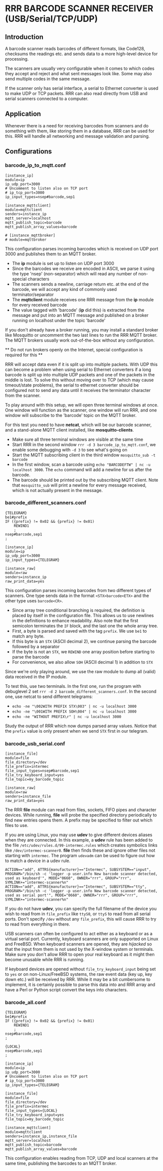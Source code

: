 # RRR BARCODE SCANNER RECEIVER (USB/Serial/TCP/UDP)

## Introduction

A barcode scanner reads barcodes of different formats, like Code128, checksums
the readings etc. and sends data to a more high-level device for processing.

The scanners are usually very configurable when it comes to which codes they accept
and reject and what sent messages look like. Some may also send multiple codes in
the same message.

If the scanner only has serial interface, a serial to Ethernet converter is used
to make UDP or TCP packets. RRR can also read directly from USB and serial scanners
connected to a computer.

## Application

Whenever there is a need for receiving barcodes from scanners and do something with
them, like storing them in a database, RRR can be used for this. RRR will handle
all networking and message validation and parsing.

## Configurations

### barcode\_ip\_to\_mqtt.conf

	[instance_ip]
	module=ip
	ip_udp_port=3000
	# Uncomment to listen also on TCP port
	# ip_tcp_port=3000
	ip_input_types=nsep#barcode,sep1
	
	[instance_mqttclient]
	module=mqttclient
	senders=instance_ip
	mqtt_server=localhost
	mqtt_publish_topic=barcode
	mqtt_publish_array_values=barcode
	
	# [instance_mqttbroker]
	# module=mqttbroker

This configuration parses incoming barcodes which is received on UDP
port 3000 and publishes them to an MQTT broker. 

* The **ip** module is set up to listen on UDP port 3000
* Since the barcodes we receive are encoded in ASCII, we parse it using the
  type 'nsep' (non-separator) which will read any number of non-special characters
* The scanners sends a newline, carriage return etc. at the end of the barcode,
  we will accept any kind of commonly used terminator/separator
* The **mqttclient** module receives one RRR message from the **ip** module for
  every received barcode
* The value tagged with 'barcode' (**ip** did this) is extracted from the message
  and put into an MQTT message and published on a broker running on localhost under
  the topic 'barcode'
  
If you don't already have a broker running, you may install a standard broker
like Mosquitto or uncomment the two last lines to run the RRR MQTT broker. The MQTT
brokers usually work out-of-the-box without any configuration.

** Do not run brokers openly on the Internet, special configuration is required for this **

RRR will accept data even if it is split up into multiple packets. With UDP this can become
a problem when using serial to Ethernet converters if a long barcode is split up into multiple UDP
packets and one of the packets in the middle is lost. To solve this without moving over to
TCP (which may cause timeout/state problems), the serial to ethernet converter should be
configured not to send any data until it receives the terminator character from the scanner.

To play around with this setup, we will open three terminal windows at once. One window will function
as the scanner, one window will run RRR, and one window will subscribe to the 'barcode' topic on
the MQTT broker.

For this test you need to have **netcat**, which will be our barcode scanner, and a stand-alone MQTT
client installed, like **mosquitto-clients**.

* Make sure all three terminal windows are visible at the same time
* Start RRR in the second window `rrr -d 3 barcode_ip_to_mqtt.conf`, we enable
  some debugging with `-d 3` to see what's going on
* Start the MQTT subscribing client in the third window `mosquitto_sub -t barcode`
* In the first window, scan a barcode using `echo "BARCODEFTW" | nc -u localhost 3000`. The `echo`
  command will add a newline for us after the barcode.
* The barcode should be printed out by the subscribing MQTT client. Note that `mosquitto_sub` will
  print a newline for every message received, which is not actually present in the message.

### barcode\_different\_scanners.conf

	{TELEGRAM}
	be1#prefix
	IF ({prefix} != 0x02 && {prefix} != 0x01)
		REWIND1
		;
	nsep#barcode,sep1
	;
	
	[instance_ip]
	module=ip
	ip_udp_port=3000
	ip_input_types={TELEGRAM}
	
	[instance_raw]
	module=raw
	senders=instance_ip
	raw_print_data=yes


This configuration parses incoming barcodes from two different types of scanners.
One type sends data in the format `<STX>barcode<ETX>` and the other type uses `barcode<CR>`.

* Since array tree conditional branching is required, the definition is placed by itself in the configuration file.
This allows us to use newlines in the definitions to enhance readability.
Also note that the first semicolon terminates the `IF` block, and the last one the whole array tree.
* First, a byte is parsed and saved with the tag `prefix`. We use `be1` to match any byte.
* If this byte is an `STX` (ASCII decimal 2), we continue parsing the barcode followed by a separator
* If the byte is not an `STX`, we `REWIND` one array position before starting to parse the barcode
* For convenience, we also allow `SOH` (ASCII decimal 1) in addition to `STX`

Since we're only playing around, we use the raw module to dump all (valid) data received in the IP module.

To test this, use two terminals. In the first one, run the program with debuglevel 2 set `rrr -d 2 barcode_different_scanners.conf`. In the second one, use netcat to send different telegrams:

* `echo -ne "\002WITH PREFIX STX\003" | nc -u localhost 3000`
* `echo -ne "\001WITH PREFIX SOH\004" | nc -u localhost 3000`
* `echo -ne "WITHOUT PREFIX\r" | nc -u localhost 3000`

Study the output of RRR which now dumps parsed array values.
Notice that the `prefix` value is only present when we send `STX` first in our telegram.

### barcode\_usb\_serial.conf

	[instance_file]
	module=file
	file_directory=/dev
	file_prefix=intermec
	file_input_types=nsep#barcode,sep1
	file_try_keyboard_input=yes
	file_topic=my_barcode_topic
	
	[instance_raw]
	module=raw
	senders=instance_file
	raw_print_data=yes

The RRR **file** module can read from files, sockets, FIFO pipes and character devices. While running, **file** will probe the specified directory periodically to find new entries opens them. A prefix may be specified
to filter out which files to use.

If you are using Linux, you may use **udev** to give different devices aliases when they are connected. In this example, a **udev** rule has been added to the file `/etc/udev/rules.d/99-intermec.rules` which creates
symbolics links like `/dev/intermec-scanner0`. **file** then finds these and ignore other files not starting with `intermec`. The program `udevadm` can be used to figure out how to match a device in a udev rule.

	ACTION=="add", ATTRS{manufacturer}=="Intermec", SUBSYSTEM=="input", PROGRAM="/bin/sh -c 'logger -p user.info New barcode scanner detected, used as keyboard'", MODE="0660", OWNER="rrr", GROUP="rrr", SYMLINK+="intermec-scanner%n"
	ACTION=="add", ATTRS{manufacturer}=="Intermec", SUBSYSTEM=="tty", PROGRAM="/bin/sh -c 'logger -p user.info New barcode scanner detected, used as serial port'", MODE="0660", OWNER="rrr", GROUP="rrr", SYMLINK+="intermec-scanner%n"

If you do not have **udev**, you can specify the full filename of the device you wish to read from in `file_prefix` like `ttyS0`, or `ttyS` to read from all serial ports. Don't specify `/dev` without
any `file_prefix`, this will cause RRR to try to read from everything in there.

USB scanners can often be configured to act either as a keyboard or as a virtual serial port. Currently,
keyboard scanners are only supported on Linux and FreeBSD. When keyboard scanners are opened, they are *hijacked* so that
the input from them is not used by the X-window system or terminals. Make sure you don't allow RRR to open
your real keyboard as it might then become unusable while RRR is running.

If keyboard devices are opened without `file_try_keyboard_input` being set to `yes` or on non-Linux/FreeBSD systems,
the raw event data (key up, key down etc.) will be received by RRR. While it may be a bit cumbersome to implement, it is certainly possible to parse this data into and RRR array and have a Perl or Python script convert the keys into characters.


### barcode\_all.conf

	{TELEGRAM}
	be1#prefix
	IF ({prefix} != 0x02 && {prefix} != 0x01)
		REWIND1
		;
	nsep#barcode,sep1
	;
	
	{LOCAL}
	nsep#barcode,sep1
	;
	
	[instance_ip]
	module=ip
	ip_udp_port=3000
	# Uncomment to listen also on TCP port
	# ip_tcp_port=3000
	ip_input_types={TELEGRAM}
	
	[instance_file]
	module=file
	file_directory=/dev
	file_prefix=intermec
	file_input_types={LOCAL}
	file_try_keyboard_input=yes
	file_topic=my_barcode_topic
	
	[instance_mqttclient]
	module=mqttclient
	senders=instance_ip,instance_file
	mqtt_server=localhost
	mqtt_publish_topic=barcode
	mqtt_publish_array_values=barcode

This configuration enables reading from TCP, UDP and local scanners at the same time, publishing
the barcodes to an MQTT broker.
